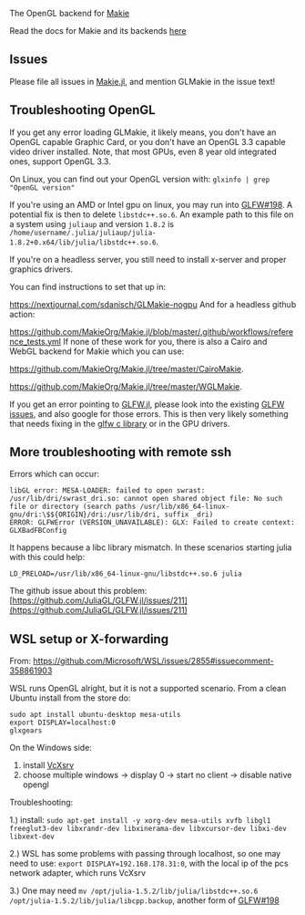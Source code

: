 The OpenGL backend for [Makie](https://github.com/MakieOrg/Makie.jl)

Read the docs for Makie and its backends [here](http://docs.makie.org/dev)

## Issues
Please file all issues in [Makie.jl](https://github.com/MakieOrg/Makie.jl/issues/new), and mention GLMakie in the issue text!


## Troubleshooting OpenGL

If you get any error loading GLMakie, it likely means, you don't have an OpenGL capable Graphic Card, or you don't have an OpenGL 3.3 capable video driver installed.
Note, that most GPUs, even 8 year old integrated ones, support OpenGL 3.3.

On Linux, you can find out your OpenGL version with:
`glxinfo | grep "OpenGL version"`

If you're using an AMD or Intel gpu on linux, you may run into [GLFW#198](https://github.com/JuliaGL/GLFW.jl/issues/198). A potential fix is then to 
delete `libstdc++.so.6`. An example path to this file on a system using `juliaup` and version `1.8.2` is `/home/username/.julia/juliaup/julia-1.8.2+0.x64/lib/julia/libstdc++.so.6`.


If you're on a headless server, you still need to install x-server and
proper graphics drivers.

You can find instructions to set that up in:

https://nextjournal.com/sdanisch/GLMakie-nogpu
And for a headless github action:

https://github.com/MakieOrg/Makie.jl/blob/master/.github/workflows/reference_tests.yml
If none of these work for you, there is also a Cairo and WebGL backend
for Makie which you can use:

https://github.com/MakieOrg/Makie.jl/tree/master/CairoMakie.

https://github.com/MakieOrg/Makie.jl/tree/master/WGLMakie.

If you get an error pointing to [GLFW.jl](https://github.com/JuliaGL/GLFW.jl), please look into the existing [GLFW issues](https://github.com/JuliaGL/GLFW.jl/issues), and also google for those errors. This is then very likely something that needs fixing in the  [glfw c library](https://github.com/glfw/glfw) or in the GPU drivers.

## More troubleshooting with remote ssh

Errors which can occur:
```
libGL error: MESA-LOADER: failed to open swrast: /usr/lib/dri/swrast_dri.so: cannot open shared object file: No such file or directory (search paths /usr/lib/x86_64-linux-gnu/dri:\$${ORIGIN}/dri:/usr/lib/dri, suffix _dri)
ERROR: GLFWError (VERSION_UNAVAILABLE): GLX: Failed to create context: GLXBadFBConfig
```
It happens because a libc library mismatch. In these scenarios starting julia with this could help:
```
LD_PRELOAD=/usr/lib/x86_64-linux-gnu/libstdc++.so.6 julia
```
The github issue about this problem: [https://github.com/JuliaGL/GLFW.jl/issues/211](https://github.com/JuliaGL/GLFW.jl/issues/211)

## WSL setup or X-forwarding

From: https://github.com/Microsoft/WSL/issues/2855#issuecomment-358861903

WSL runs OpenGL alright, but it is not a supported scenario.
From a clean Ubuntu install from the store do:

```
sudo apt install ubuntu-desktop mesa-utils
export DISPLAY=localhost:0
glxgears
```

On the Windows side:

1) install [VcXsrv](https://sourceforge.net/projects/vcxsrv/)
2) choose multiple windows -> display 0 -> start no client -> disable native opengl

Troubleshooting:

1.)  install: `sudo apt-get install -y xorg-dev mesa-utils xvfb libgl1 freeglut3-dev libxrandr-dev libxinerama-dev libxcursor-dev libxi-dev libxext-dev`

2.) WSL has some problems with passing through localhost, so one may need to use: `export DISPLAY=192.168.178.31:0`, with the local ip of the pcs network adapter, which runs VcXsrv

3.) One may need `mv /opt/julia-1.5.2/lib/julia/libstdc++.so.6 /opt/julia-1.5.2/lib/julia/libcpp.backup`, another form of [GLFW#198](https://github.com/JuliaGL/GLFW.jl/issues/198)
